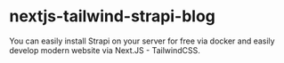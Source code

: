 # nextjs-tailwind-strapi-blog
 You can easily install Strapi on your server for free via docker and easily develop modern website via Next.JS - TailwindCSS.
